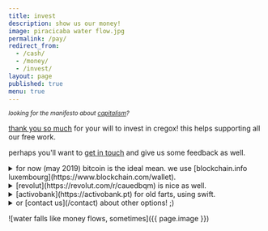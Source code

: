 ```yaml
---
title: invest
description: show us our money!
image: piracicaba water flow.jpg
permalink: /pay/
redirect_from:
  - /cash/
  - /money/
  - /invest/
layout: page
published: true
menu: true
---
```


<small>*looking for the manifesto about [capitalism](/capitalism)?*</small>

[thank you so much](/thanks) for your will to invest in cregox! this helps supporting all our free work.

perhaps you'll want to [get in touch](/contact) and give us some feedback as well.

<details>
  <summary markdown="span">for now (may 2019) bitcoin is the ideal mean. we use [blockchain.info luxembourg](https://www.blockchain.com/wallet).</summary>
  
  ![blockchain](blockchain.info wallet 1Jsw4dEcD4H9MCh6kKdYPz9cpKjyBNgpFT.png)
  
  <small>1Jsw4dEcD4H9MCh6kKdYPz9cpKjyBNgpFT</small>
  
  [how to use bitcoin?](https://bitcoin.org/en/getting-started)
</details>

<details>
  <summary markdown="span">[revolut](https://revolut.com/r/cauedbqm) is nice as well.</summary>
  
  send money to [contact](/contact): <b>+1 732 7377346</b> or <b>caue.rego@gmail.com</b>
  
  [why (and what is) revolut?](https://char.gd/blog/2018/the-best-of-europes-startup-banks-compared)
</details>

<details>
  <summary markdown="span">[activobank](https://activobank.pt) for old farts, using swift.</summary>
  
  ACTVPTPL
  
  PT50-0023-0000-45471423515-94
</details>

<details>
  <summary markdown="span">or [contact us](/contact) about other options! ;)</summary>
  
  i'm positive we can find a good option for both. we take even paper money, coins or paypal, depending on each situation.
  
  <small>[paypal](https://www.paypal.me/cauerego) is a last resort because it works very well for small quantities but, it's just not that reliable.</small>
</details>

![water falls like money flows, sometimes]({{ page.image }})
